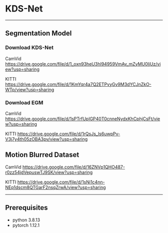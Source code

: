 # KDS-Net 
-----------------------------------------------------------------------------------------------------------------------------


## Segmentation Model

### Download KDS-Net

CamVid      https://drive.google.com/file/d/1_oxn93heU3hI94959VmAv_mZyMU0ljUz/view?usp=sharing

KITTI       https://drive.google.com/file/d/1KmYqr4a7Q2ETPvyGv9M3dYCJnZkO-WTp/view?usp=sharing



### Download EGM

CamVid	    https://drive.google.com/file/d/1sPTrfUpIGP40T0cnneNydxKhCphjCsFt/view?usp=sharing

KITTI	 https://drive.google.com/file/d/1rQsJs_ls6uwpPv-V3j7y4th05zOBA3pv/view?usp=sharing



## Motion Blurred Dataset

CamVid      https://drive.google.com/file/d/16ZNVp1QHO487-r0zz54jdVepuswTJ9SK/view?usp=sharing

KITTI       https://drive.google.com/file/d/1sNi1c4nn-NEp1dscm8QTGarF2nsqZrwA/view?usp=sharing

-----------------------------------------------------------------------------------------------------------------------------

## Prerequisites

- python 3.8.13 
- pytorch 1.12.1
